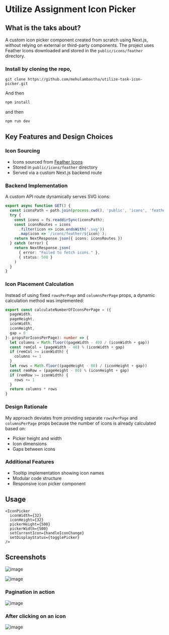 # Utilize Assignment Icon Picker

## What is the taks about?

A custom icon picker component created from scratch using Next.js, without relying on external or third-party components. The project uses Feather Icons downloaded and stored in the `public/icons/feather` directory.

### Install by cloning the repo, 
```
git clone https://github.com/mehulambastha/utilize-task-icon-picker.git
```

And then 
```bash
npm install
``` 
and then 
```
npm run dev
```

## Key Features and Design Choices

### Icon Sourcing
- Icons sourced from [Feather Icons](https://feathericons.com/)
- Stored in `public/icons/feather` directory
- Served via a custom Next.js backend route

### Backend Implementation

A custom API route dynamically serves SVG icons:

```typescript
export async function GET() {
  const iconsPath = path.join(process.cwd(), 'public', 'icons', 'feather');
  try {
    const icons = fs.readdirSync(iconsPath);
    const iconsRoutes = icons
      .filter(icon => icon.endsWith('.svg'))
      .map(icon => `/icons/feather/${icon}`);
    return NextResponse.json({ icons: iconsRoutes })
  } catch (error) {
    return NextResponse.json(
      { error: "Failed to fetch icons." },
      { status: 500 }
    )
  }
}
```

### Icon Placement Calculation

Instead of using fixed `rowsPerPage` and `columnsPerPage` props, a dynamic calculation method was implemented:

```typescript
export const calculateNumberOfIconsPerPage = ({
  pageWidth,
  pageHeight,
  iconWidth,
  iconHeight,
  gap = 0
}: propsForIconsPerPage): number => {
  let columns = Math.floor((pageWidth - 40) / (iconWidth + gap))
  const remCol = (pageWidth - 40) % (iconWidth + gap)
  if (remCol >= iconWidth) {
    columns += 1
  }
  let rows = Math.floor((pageHeight - 80) / (iconHeight + gap))
  const remRow = (pageHeight - 80) % (iconHeight + gap)
  if (remRow >= iconWidth) {
    rows += 1
  }
  return columns * rows
}
```

### Design Rationale

My approach deviates from providing separate `rowsPerPage` and `columnsPerPage` props because the number of icons is already calculated based on:
- Picker height and width
- Icon dimensions
- Gaps between icons

### Additional Features

- Tooltip implementation showing icon names
- Modular code structure
- Responsive icon picker component

## Usage

```tsx
<IconPicker 
  iconWidth={32} 
  iconHeight={32} 
  pickerHeight={500} 
  pickerWidth={500} 
  setCurrentIcon={handleIconChange}
  setDisplayStatus={togglePicker}
/>
```

## Screenshots
![image](https://github.com/user-attachments/assets/a8e04954-b582-4151-81d9-f33bb8079712)



![image](https://github.com/user-attachments/assets/ba3e523f-4420-44af-834f-3f8dc71a8997)

### Pagination in action
![image](https://github.com/user-attachments/assets/653c8a6f-393a-4a26-8504-65abe4417ac1)


### After clicking on an icon
![image](https://github.com/user-attachments/assets/e1cd43db-1d2a-4a7f-bfe8-59dd8cf6d7e4)



